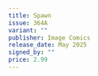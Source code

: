 ```yaml
---
title: Spawn
issue: 364A
variant: ""
publisher: Image Comics
release_date: May 2025
signed_by: ""
price: 2.99
---
```

